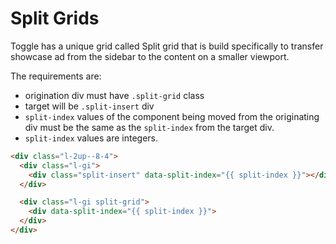 # Split Grids

Toggle has a unique grid called Split grid that is build specifically to transfer showcase ad from the sidebar to the content on a smaller viewport. 

The requirements are: 
- origination div must have `.split-grid` class 
- target will be `.split-insert` div 
- `split-index` values of the component being moved from the originating div must be the same as the `split-index` from the target div. 
- `split-index` values are integers. 

~~~html
<div class="l-2up--8-4">
  <div class="l-gi">
    <div class="split-insert" data-split-index="{{ split-index }}"></div>
  </div> 

  <div class="l-gi split-grid">
    <div data-split-index="{{ split-index }}">
  </div>
</div>
~~~